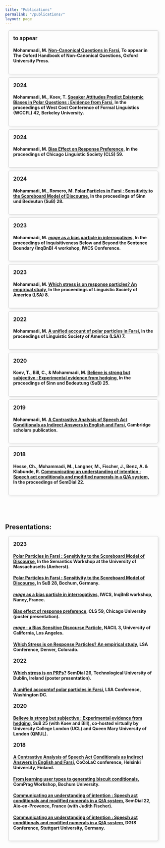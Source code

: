 ```yaml
---
title: "Publications"
permalink: "/publications/"
layout: page
---
```

<style>
  .publications {
  display: contents;
  flex-wrap: wrap;
  justify-content: center;
  margin: 20px;
  }
  
  .publication {
  border: 1px solid #ccc;
  border-radius: 5px;
  margin: 10px;
  box-shadow: 2px 2px 8px rgba(0, 0, 0, 0.1);
  transition: box-shadow 0.3s ease;
  }
  
  .publication:hover {
  box-shadow: 4px 4px 16px rgba(0, 0, 0, 0.2);
  border: 2px solid #1cd9e7; /* Change border thickness and color on hover */
  }
  
  .publication-content {
  padding: 15px;
  }
  
  .publication a {
  text-decoration: none;
  color: inherit;
  }
  
  .publication h3 {
  margin: 0 0 10px;
  font-size: 1.2em;
  }
  
  .publication p {
  margin: 5px 0;
  color: #555;
  }


  
  .presentations {
  display: contents;
  flex-wrap: wrap;
  justify-content: center;
  margin: 20px;
  }
  
  .presentation {
  border: 1px solid #ccc;
  border-radius: 5px;
  margin: 10px;
  box-shadow: 2px 2px 8px rgba(0, 0, 0, 0.1);
  transition: box-shadow 0.3s ease;
  }
  
  .presentation:hover {
  box-shadow: 4px 4px 16px rgba(0, 0, 0, 0.2);
  border: 2px solid #006633; /* Change border thickness and color on hover */
  }
  .presentation-content {
  padding: 15px;
  }
  
  .presentation a {
  text-decoration: none;
  color: inherit;
  }
  
  .presentation h3 {
  margin: 0 0 10px;
  font-size: 1.2em;
  }
  
  .presentation p {
  margin: 5px 0;
  color: #555;
  }
</style>

<div class="publications">
    <!-- Add your publication.... -->
    <div class="publication">
    <!--  <a href="../pdfs/paper1.pdf" target="_blank">  -->
        <div class="publication-content">
          <h3> to appear </h3>
          <h4> 
            Mohammadi, M. 
            <u> Non-Canonical Questions in Farsi,</u>
            To appear in The Oxford Handbook of Non-Canonical Questions, Oxford University Press.
          </h4>
        </div>
  <!--    </a>  -->
    </div>
    <!-- Add your publication.... -->
    <div class="publication">
    <!--  <a href="../pdfs/...pdf" target="_blank"> -->
        <div class="publication-content">
          <h3> 2024 </h3>
          <h4>
            Mohammadi, M., Koev, T.
            <u> Speaker Attitudes Predict Epistemic Biases in Polar Questions : Evidence from Farsi,</u> 
            In the proceedings of West Cost Conference of Formal Linguistics (WCCFL) 42, Berkeley University.
          </h4>
        </div>
     <!-- </a> -->
    </div>
        <!-- Add your publication.... -->
    <div class="publication">
      <a href="../pdfs/Mohammadi(2023-CLS).pdf" target="_blank">
        <div class="publication-content">
          <h3> 2024 </h3>
          <h4>
            Mohammadi, M.
            <u> Bias Effect on Response Preference,</u> 
            In the proceedings of Chicago Linguistic Society (CLS) 59.
          </h4>
        </div>
      </a>
    </div>
    <!-- Add your publication.... -->
    <div class="publication">
      <a href="../pdfs/Mohammadi&Romero(2024).pdf" target="_blank">
        <div class="publication-content">
          <h3> 2024 </h3>
          <h4> Mohammadi, M., Romero, M.
            <u> Polar Particles in Farsi : Sensitivity to the Scoreboard Model of Discourse,</u>
            In the proceedings of Sinn und Bedeutun (SuB) 28.
          </h4>
        </div>
      </a>
    </div>
    <!-- Add your publication.... -->
    <div class="publication">
      <a href="../pdfs/Mohammadi(2023.Inq).pdf" target="_blank">
        <div class="publication-content">
          <h3> 2023 </h3>
          <h4> Mohammadi, M. 
            <u> <i>mage</i> as a bias particle in interrogatives,</u>
            In the proceedings of Inquisitiveness Below and Beyond the Sentence Boundary (InqBnB) 4 workshop, IWCS Conference.
          </h4>
        </div>
      </a>
    </div>
    <!-- Add your publication.... -->
    <div class="publication">
      <a href="../pdfs/Mohammadi(2023.LSA).pdf" target="_blank">
        <div class="publication-content">
          <h3> 2023 </h3>
          <h4> Mohammadi, M. 
            <u> Which stress is on response particles? An empirical study,</u>
            In the proceedings of Linguistic Society of America (LSA) 8.
          </h4>
        </div>
      </a>
    </div>
    <!-- Add your publication.... -->
    <div class="publication">
      <a href="../pdfs/Mohammadi(2022-LSA).pdf" target="_blank">
        <div class="publication-content">
          <h3> 2022 </h3>
          <h4> 
            Mohammadi, M. 
            <u> A unified account of polar particles in Farsi,</u>
            In the proceedings of Linguistic Society of America (LSA) 7.
          </h4>
        </div>
      </a>
    </div>
    <!-- Add your publication.... -->
    <div class="publication">
      <a href="../pdfs/Mohammadietal(2020).pdf" target="_blank">
        <div class="publication-content">
          <h3> 2020 </h3>
          <h4>  Koev, T., Bill, C., & Mohammadi, M.
            <u> Believe is strong but subjective : Experimental evidence from hedging,</u>
            In the proceedings of Sinn und Bedeutung (SuB) 25.
          </h4>
        </div>
      </a>
    </div>
    <!-- Add your publication.... -->
      <div class="publication">
      <a href="../pdfs/Mohammadi(2019).pdf" target="_blank">
        <div class="publication-content">
          <h3> 2019 </h3>
          <h4> Mohammadi, M. 
            <u> A Contrastive Analysis of Speech Act Conditionals as Indirect Answers in English and Farsi,</u>
            Cambridge scholars publication.
          </h4>
        </div>
      </a>
    </div>
    <!-- Add your publication.... -->
    <div class="publication">
      <a href="../pdfs/Mohammadietal(2018).pdf" target="_blank">
        <div class="publication-content">
          <h3> 2018 </h3>
          <h4> Hesse, Ch., Mohammadi, M., Langner, M., Fischer, J., Benz, A. & Klabunde, R.
            <u> Communicating an understanding of intention : Speech act conditionals and modified numerals in a Q/A system,</u>
            In the proceedings of SemDial 22.
          </h4>
        </div>
      </a>
    </div>
    <!-- Add your publication.... -->
    <!-- Template 
      <div class="publication">
      <a href="../pdfs/paper1.pdf" target="_blank">
        <div class="publication-content">
          <h3> year </h3>
          <h4> citation
          </h4>
        </div>
      </a>
    </div>
    -->
  </div>


<h2 style="padding-top:60px;"> Presentations: </h2>
<div class="presentations">
    <div class="presentation">
        <div class="presentation-content">
          <!-- Add your presentation under the related year -->
          <h3> 2023 </h3>
          <!-- Add your presentation -->
          <h4>
            <u> Polar Particles in Farsi : Sensitivity to the Scoreboard Model of Discourse,</u>
            In the Semantics Workshop at the University of Massachusetts (Amherst).
          </h4>
          <!-- Add your presentation -->
          <h4>
            <u> Polar Particles in Farsi : Sensitivity to the Scoreboard Model of Discourse,</u>
            In SuB 28, Bochum, Germany.
          </h4>
          <!-- Add your presentation -->
          <h4>
            <u> <i>mage</i> as a bias particle in interrogatives,</u>
            IWCS, InqBnB workshop, Nancy, France.
          </h4>
          <!-- Add your presentation -->
          <h4>
            <u> Bias effect of response preference,</u>
            CLS 59, Chicago University (poster presentation).
          </h4>
          <!-- Add your presentation -->
          <h4>
            <u> <i>mage</i> : a Bias Sensitive Discourse Particle,</u>
             NACIL 3, University of California, Los Angeles.
          </h4>
          <!-- Add your presentation -->
          <h4>
            <u> Which Stress is on Response Particles? An empirical study,</u>
            LSA Conference, Denver, Colorado.
          </h4>
          <!-- Add your presentation under the related year -->
          <h3> 2022 </h3>
          <!-- Add your presentation -->
          <h4>
            <u> Which stress is on PRPs?</u>
            SemDial 26, Technological University of Dublin, Ireland (poster presentation). 
          </h4>
          <!-- Add your presentation -->
          <h4>
            <u> A unified accountof polar particles in Farsi,</u>
            LSA Conference, Washington DC.
          </h4>
          <!-- Add your presentation under the related year -->
          <h3> 2020 </h3>
          <!-- Add your presentation -->
          <h4>
            <u> Believe is strong but subjective : Experimental evidence from hedging,</u>
            SuB 25 (with Koev and Bill), co-hosted virtually by University College London (UCL) and Queen Mary University of London (QMUL).
          </h4>
          <!-- Add your presentation under the related year -->
          <h3> 2018 </h3>
          <!-- Add your presentation -->
          <h4>
            <u> A Contrastive Analysis of Speech Act Conditionals as Indirect Answers in English and Farsi,</u>
            CoCoLaC conference, Helsinki University, Finland.
          </h4>
          <!-- Add your presentation -->
          <h4>
            <u> From learning user types to generating biscuit conditionals,</u>
            ComPrag Workshop, Bochum University.
          </h4>
          <!-- Add your presentation -->
          <h4>
            <u> Communicating an understanding of intention : Speech act conditionals and modified numerals in a Q/A system,</u>
            SemDial 22, Aix-en-Provence, France (with Judith Fischer).
          </h4>
          <!-- Add your presentation -->
          <h4>
            <u> Communicating an understanding of intention : Speech act conditionals and modified numerals in a Q/A system,</u>
            DGfS Conference, Stuttgart University, Germany.
          </h4>
        </div>
    </div>
 </div>
